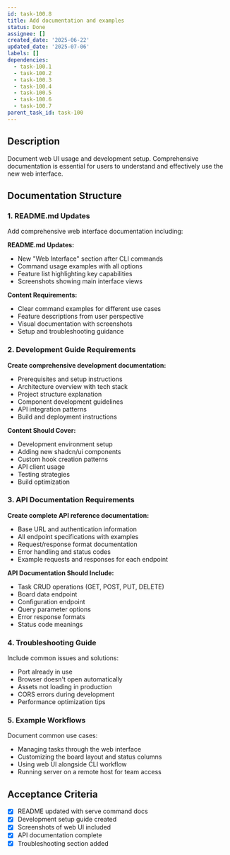 ```yaml
---
id: task-100.8
title: Add documentation and examples
status: Done
assignee: []
created_date: '2025-06-22'
updated_date: '2025-07-06'
labels: []
dependencies:
  - task-100.1
  - task-100.2
  - task-100.3
  - task-100.4
  - task-100.5
  - task-100.6
  - task-100.7
parent_task_id: task-100
---
```


## Description

Document web UI usage and development setup. Comprehensive documentation is essential for users to understand and effectively use the new web interface.

## Documentation Structure

### 1. README.md Updates

Add comprehensive web interface documentation including:

**README.md Updates:**

- New "Web Interface" section after CLI commands
- Command usage examples with all options
- Feature list highlighting key capabilities
- Screenshots showing main interface views

**Content Requirements:**

- Clear command examples for different use cases
- Feature descriptions from user perspective
- Visual documentation with screenshots
- Setup and troubleshooting guidance

### 2. Development Guide Requirements

**Create comprehensive development documentation:**

- Prerequisites and setup instructions
- Architecture overview with tech stack
- Project structure explanation
- Component development guidelines
- API integration patterns
- Build and deployment instructions

**Content Should Cover:**

- Development environment setup
- Adding new shadcn/ui components
- Custom hook creation patterns
- API client usage
- Testing strategies
- Build optimization

### 3. API Documentation Requirements

**Create complete API reference documentation:**

- Base URL and authentication information
- All endpoint specifications with examples
- Request/response format documentation
- Error handling and status codes
- Example requests and responses for each endpoint

**API Documentation Should Include:**

- Task CRUD operations (GET, POST, PUT, DELETE)
- Board data endpoint
- Configuration endpoint
- Query parameter options
- Error response formats
- Status code meanings

### 4. Troubleshooting Guide

Include common issues and solutions:

- Port already in use
- Browser doesn't open automatically
- Assets not loading in production
- CORS errors during development
- Performance optimization tips

### 5. Example Workflows

Document common use cases:

- Managing tasks through the web interface
- Customizing the board layout and status columns
- Using web UI alongside CLI workflow
- Running server on a remote host for team access

## Acceptance Criteria

- [x] README updated with serve command docs
- [x] Development setup guide created
- [x] Screenshots of web UI included
- [x] API documentation complete
- [x] Troubleshooting section added
